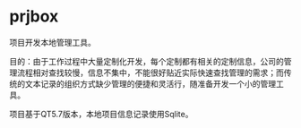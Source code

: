 # prjbox
项目开发本地管理工具。

目的：由于工作过程中大量定制化开发，每个定制都有相关的定制信息，公司的管理流程相对查找较慢，信息不集中，不能很好贴近实际快速查找管理的需求；而传统的文本记录的组织方式缺少管理的便捷和灵活行，随准备开发一个小的管理工具。

项目基于QT5.7版本，本地项目信息记录使用Sqlite。
